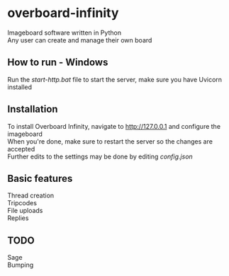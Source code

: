 # overboard-infinity
Imageboard software written in Python  
Any user can create and manage their own board  

## How to run - Windows
Run the *start-http.bat* file to start the server, make sure you have Uvicorn installed

## Installation
To install Overboard Infinity, navigate to http://127.0.0.1 and configure the imageboard  
When you're done, make sure to restart the server so the changes are accepted  
Further edits to the settings may be done by editing *config.json*  

## Basic features
Thread creation  
Tripcodes  
File uploads  
Replies  

## TODO
Sage  
Bumping  

